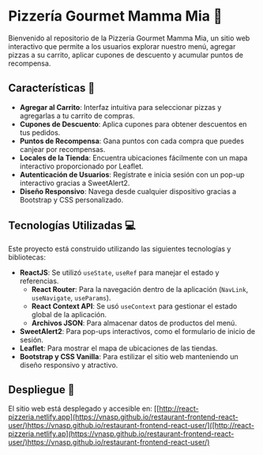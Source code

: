 # Pizzería Gourmet Mamma Mia 🍕

Bienvenido al repositorio de la Pizzería Gourmet Mamma Mia, un sitio web interactivo que permite a los usuarios explorar nuestro menú, agregar pizzas a su carrito, aplicar cupones de descuento y acumular puntos de recompensa.

## Características 🌟

- **Agregar al Carrito**: Interfaz intuitiva para seleccionar pizzas y agregarlas a tu carrito de compras.
- **Cupones de Descuento**: Aplica cupones para obtener descuentos en tus pedidos.
- **Puntos de Recompensa**: Gana puntos con cada compra que puedes canjear por recompensas.
- **Locales de la Tienda**: Encuentra ubicaciones  fácilmente con un mapa interactivo proporcionado por Leaflet.
- **Autenticación de Usuarios**: Regístrate e inicia sesión con un pop-up interactivo gracias a SweetAlert2.
- **Diseño Responsivo**: Navega desde cualquier dispositivo gracias a Bootstrap y CSS personalizado.


## Tecnologías Utilizadas 💻

Este proyecto está construido utilizando las siguientes tecnologías y bibliotecas:

- **ReactJS**: Se utilizó `useState`, `useRef` para manejar el estado y referencias.
  - **React Router**: Para la navegación dentro de la aplicación (`NavLink`, `useNavigate`, `useParams`).
  - **React Context API**: Se usó `useContext` para gestionar el estado global de la aplicación.
  - **Archivos JSON**: Para almacenar datos de productos del menú.
- **SweetAlert2**: Para pop-ups interactivos, como el formulario de inicio de sesión.
- **Leaflet**: Para mostrar el mapa de ubicaciones de las tiendas.
- **Bootstrap y CSS Vanilla**: Para estilizar el sitio web manteniendo un diseño responsivo y atractivo.

## Despliegue 🚀

El sitio web está desplegado y accesible en: [[http://react-pizzeria.netlify.app](https://vnasp.github.io/restaurant-frontend-react-user/)https://vnasp.github.io/restaurant-frontend-react-user/]([http://react-pizzeria.netlify.ap](https://vnasp.github.io/restaurant-frontend-react-user/)https://vnasp.github.io/restaurant-frontend-react-user/)

